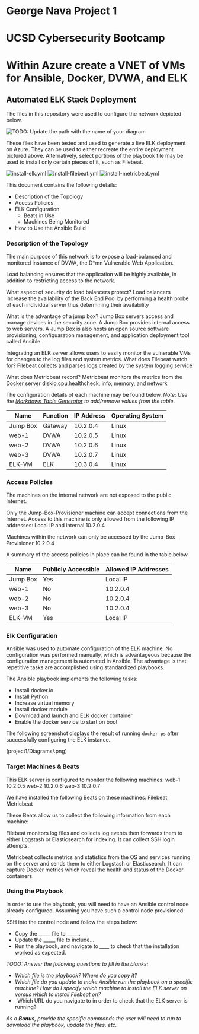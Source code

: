 # George Nava Project 1
# UCSD Cybersecurity Bootcamp
# Within Azure create a VNET of VMs for Ansible, Docker, DVWA, and ELK
## Automated ELK Stack Deployment

The files in this repository were used to configure the network depicted below.

![TODO: Update the path with the name of your diagram](Images/diagram_filename.png)

These files have been tested and used to generate a live ELK deployment on Azure. They can be used to either recreate the entire deployment pictured above. Alternatively, select portions of the playbook file may be used to install only certain pieces of it, such as Filebeat.


   ![install-elk.yml](project1/ansible/install-elk.yml)
   ![install-filebeat.yml](project1/ansible/filebeat-playbook.yml)
  ![install-metricbeat.yml](project1/ansible/metricbeat-playbook)

This document contains the following details:
- Description of the Topology
- Access Policies
- ELK Configuration
  - Beats in Use
  - Machines Being Monitored
- How to Use the Ansible Build


### Description of the Topology

The main purpose of this network is to expose a load-balanced and monitored instance of DVWA, the D*mn Vulnerable Web Application.

Load balancing ensures that the application will be highly available, in addition to restricting access to the network.

What aspect of security do load balancers protect?
Load balancers increase the availability of the Back End Pool by performing a health probe of each individual server thus determining their availability

What is the advantage of a jump box?
Jump Box servers access and manage devices in the security zone.  A Jump Box provides internal access to web servers.  A Jump Box is also hosts an open source software provisioning, configuaration management, and application deployment tool called Ansible.

Integrating an ELK server allows users to easily monitor the vulnerable VMs for changes to the log files and system metrics.
What does Filebeat watch for?
Filebeat collects and parses logs created by the system logging service

What does Metricbeat record?
Metricbeat monitors the metrics from the Docker server
diskio,cpu,healthcheck, info, memory, and network

The configuration details of each machine may be found below.
_Note: Use the [Markdown Table Generator](http://www.tablesgenerator.com/markdown_tables) to add/remove values from the table_.

| Name     | Function | IP Address | Operating System |
|----------|----------|------------|------------------|
| Jump Box | Gateway  | 10.2.0.4   | Linux            |
| web-1    | DVWA     | 10.2.0.5   | Linux            |
| web-2    | DVWA     | 10.2.0.6   | Linux            |
| web-3    | DVWA     | 10.2.0.7   | Linux            |
| ELK-VM   | ELK      | 10.3.0.4   | Linux            |


### Access Policies

The machines on the internal network are not exposed to the public Internet. 

Only the Jump-Box-Provisioner machine can accept connections from the Internet. Access to this machine is only allowed from the following IP addresses:
Local IP and internal 10.2.0.4

Machines within the network can only be accessed by the Jump-Box-Provisioner 10.2.0.4


A summary of the access policies in place can be found in the table below.

| Name     | Publicly Accessible | Allowed IP Addresses |
|----------|---------------------|----------------------|
| Jump Box | Yes                 | Local IP             |
| web-1    | No                  | 10.2.0.4             |
| web-2    | No                  | 10.2.0.4             |
| web-3    | No                  | 10.2.0.4             |
| ELK-VM   | Yes                 | Local IP             |

### Elk Configuration

Ansible was used to automate configuration of the ELK machine. No configuration was performed manually, which is advantageous because the configuration management is automated in Ansible.  The advantage is that repetitive tasks are accomplished using standardized playbooks.


The Ansible playbook implements the following tasks:

- Install docker.io
- Install Python
- Increase virtual memory
- Install docker module
- Download and launch and ELK docker container
- Enable the docker service to start on boot



The following screenshot displays the result of running `docker ps` after successfully configuring the ELK instance.

(project1/Diagrams/.png)

### Target Machines & Beats
This ELK server is configured to monitor the following machines:
web-1 10.2.0.5
web-2 10.2.0.6
web-3 10.2.0.7

We have installed the following Beats on these machines:
Filebeat
Metricbeat

These Beats allow us to collect the following information from each machine:

Filebeat monitors log files and collects log events then forwards them to either Logstash or Elasticsearch for indexing. It can collect SSH login attempts.

Metricbeat collects metrics and statistics from the OS and services running on the server and sends them to either Logstash or Elasticsearch.  It can capture Docker metrics which reveal the health and status of the Docker containers.  


### Using the Playbook
In order to use the playbook, you will need to have an Ansible control node already configured. Assuming you have such a control node provisioned: 

SSH into the control node and follow the steps below:
- Copy the _____ file to _____.
- Update the _____ file to include...
- Run the playbook, and navigate to ____ to check that the installation worked as expected.

_TODO: Answer the following questions to fill in the blanks:_
- _Which file is the playbook? Where do you copy it?_
- _Which file do you update to make Ansible run the playbook on a specific machine? How do I specify which machine to install the ELK server on versus which to install Filebeat on?_
- _Which URL do you navigate to in order to check that the ELK server is running?

_As a **Bonus**, provide the specific commands the user will need to run to download the playbook, update the files, etc._